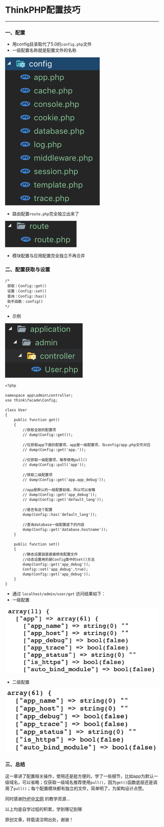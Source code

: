 # ThinkPHP配置技巧
---

### 一、配置

* 用config目录取代了5.0的`config.php`文件
* 一级配置名称就是配置文件的名称

![](./img/配置.png)

* 路由配置`route.php`完全独立出来了

![](./img/路由.png)

* 模块配置与应用配置完全独立不再合并

### 二、配置获取与设置

```
/*
 获取：Config::get()
 设置：Config::set()
 查询：Config::has()
 助手函数：config()
*/
```
* 示例

![](./img/示例.png)

```
<?php

namespace app\admin\controller;
use think\facade\Config;

class User
{
    public function get()
    {
        //获取全部的配置项
        // dump(Config::get());

        //仅获取app下面的配置项，app是一级配置项，与config/app.php文件对应
        // dump(Config::get('app.'));

        //仅获取一级配置项，推荐使用pull()
        // dump(Config::pull('app'));

        //获取二级配置项
        // dump(Config::get('app.app_debug'));

        //app是默认的一级配置前缀，所以可以省略
        // dump(Config::get('app_debug'));
        // dump(Config::get('default_lang'));

        //是否有这个配置
        dump(Config::has('default_lang'));

        //查询database一级配置底下的内容
        dump(Config::get('database.hostname'));
    }

    public function set()
    {
        //静态设置就是直接修改配置文件
        //动态设置用的是Config类中的set()方法
        dump(Config::get('app_debug'));
        Config::set('app_debug',true);
        dump(Config::get('app_debug'));
    }
}
```

* 通过 `localhost/admin/user/get` 访问结果如下：
* 一级配置

![](./img/一级配置.png)

* 二级配置

![](./img/二级配置.png)

### 三、总结

这一章讲了配置相关操作，使用还是挺方便的，学了一些细节，比如app为默认一级域名，可以省略；仅获取一级域名推荐使用`pull()`，因为`get()`函数底层还是调用了`pull()`；每个配置模块都有独立的文件，简单明了，为架构设计点赞。

同时感谢[PHP中文网](http://www.php.cn) 的教学资源...

以上均是自学过程的积累，学到哪记到哪

原创文章，转载请注明出处，谢谢！